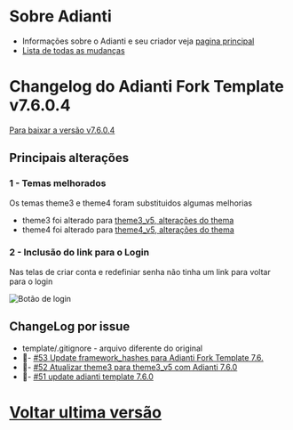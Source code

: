 # Sobre Adianti
* Informações sobre o Adianti e seu criador veja  [pagina principal](../README.md)
* [Lista de todas as mudanças](changelog_fork.md)

# Changelog do Adianti Fork Template v7.6.0.4

[Para baixar a versão v7.6.0.4](https://github.com/bjverde/adianti-fork-template/releases/tag/v7.6.0.4)

## Principais alterações

### 1 - Temas melhorados 
Os temas theme3 e theme4 foram substituidos algumas melhorias

* theme3 foi alterado para [theme3_v5, alterações do thema](https://github.com/bjverde/adianti-theme/blob/master/documents/template/bootstrap_theme3_v5.md)
* theme4 foi alterado para [theme4_v5, alterações do thema](https://github.com/bjverde/adianti-theme/blob/master/documents/template/material_theme4_v5.md)

### 2 - Inclusão do link para o Login
Nas telas de criar conta e redefiniar senha não tinha um link para voltar para o login

![Botão de login](img/template_71_senha.png)

## ChangeLog por issue
* template/.gitignore - arquivo diferente do original
* 🔨- [#53 Update framework_hashes para Adianti Fork Template 7.6.](https://github.com/bjverde/adianti-fork-template/issues/53)
* 🔨- [#52 Atualizar theme3 para theme3_v5 com Adianti 7.6.0](https://github.com/bjverde/adianti-fork-template/issues/52)
* 🔨- [#51 update adianti template 7.6.0](https://github.com/bjverde/adianti-fork-template/issues/51)

# [Voltar ultima versão](changelog_fork.md)